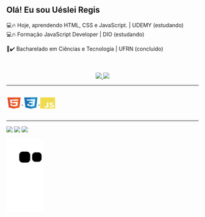
## Olá! Eu sou Uéslei Regis

 💻🔥 Hoje, aprendendo HTML, CSS e JavaScript. | UDEMY (estudando) <br>
 💻🔥 Formação JavaScript Developer | DIO (estudando)

🔧✔️ Bacharelado em Ciências e Tecnologia | UFRN (concluído) <br>
<br>
 <br> 
 

<div align="center">
  <a href="https://github.com/uesleiregis">
  <img height="180em" src="https://github-readme-stats.vercel.app/api?username=uesleiregis&show_icons=true&theme=white&include_all_commits=true&count_private=true"/>
  <img height="180em" src="https://github-readme-stats.vercel.app/api/top-langs/?username=uesleiregis&layout=compact&langs_count=7&theme=white"/>
</div>
  
<hr>
  
<div style="display: inline_block;"><br>
  
  <img align="center" alt="Rafa-HTML" height="30" width="40" src="https://raw.githubusercontent.com/devicons/devicon/master/icons/html5/html5-original.svg">
  <img align="center" alt="Rafa-CSS" height="30" width="40" src="https://raw.githubusercontent.com/devicons/devicon/master/icons/css3/css3-original.svg">
  <img align="center" alt="Rafa-Js" height="30" width="40" src="https://raw.githubusercontent.com/devicons/devicon/master/icons/javascript/javascript-plain.svg">

</div>
  



<div> 
    <br>
  <hr>

  <a href="https://instagram.com/uesleiregis" target="_blank"><img src="https://img.shields.io/badge/-Instagram-%23E4405F?style=for-the-badge&logo=instagram&logoColor=white" target="_blank"></a>
  <a href = "mailto:ueslei@ufrn.edu.br"><img src="https://img.shields.io/badge/-Gmail-%23333?style=for-the-badge&logo=gmail&logoColor=white" target="_blank"></a>
  <a href="https://www.linkedin.com/in/ueslei-regis-23aa29a3/" target="_blank"><img src="https://img.shields.io/badge/-LinkedIn-%230077B5?style=for-the-badge&logo=linkedin&logoColor=white" target="_blank"></a> 
 
  ![Snake animation](https://github.com/uesleiregis/uesleiregis/blob/output/github-contribution-grid-snake.svg)
 
</div>



